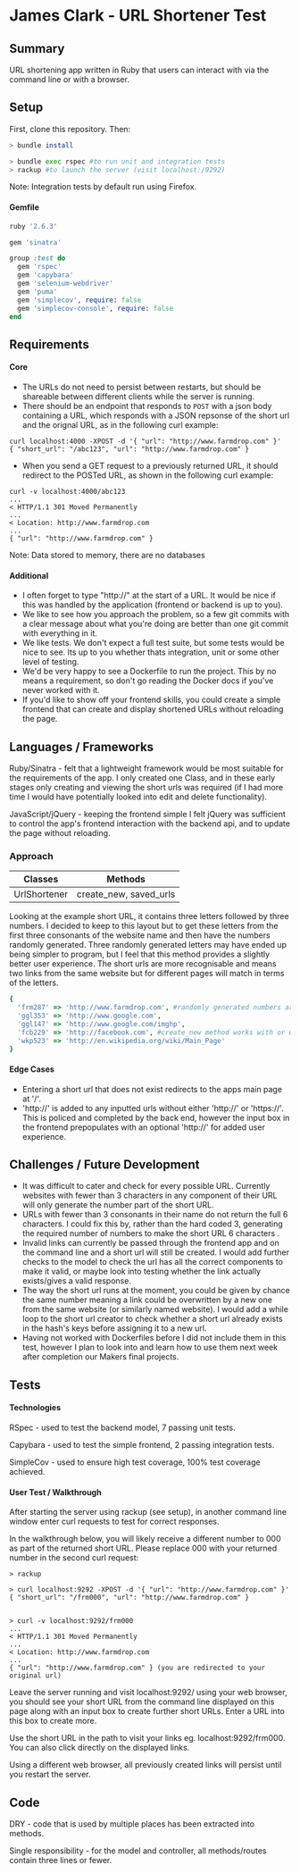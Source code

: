 
# James Clark - URL Shortener Test #
## Summary ##

URL shortening app written in Ruby that users can interact with via the command line or with a browser.

## Setup ##

First, clone this repository. Then:

```bash
> bundle install

> bundle exec rspec #to run unit and integration tests
> rackup #to launch the server (visit localhost:/9292)
```
Note: Integration tests by default run using Firefox.

#### Gemfile ####
```ruby
ruby '2.6.3'

gem 'sinatra'

group :test do
  gem 'rspec'
  gem 'capybara'
  gem 'selenium-webdriver'
  gem 'puma'
  gem 'simplecov', require: false
  gem 'simplecov-console', require: false
end
```

## Requirements ##
#### Core ####
* The URLs do not need to persist between restarts, but should be shareable between different clients while the server is running.
* There should be an endpoint that responds to `POST` with a json body containing a URL, which responds with a JSON repsonse of the short url and the orignal URL, as in the following curl example:
```
curl localhost:4000 -XPOST -d '{ "url": "http://www.farmdrop.com" }'
{ "short_url": "/abc123", "url": "http://www.farmdrop.com" }
```
* When you send a GET request to a previously returned URL, it should redirect to the POSTed URL, as shown in the following curl example:
```
curl -v localhost:4000/abc123
...
< HTTP/1.1 301 Moved Permanently
...
< Location: http://www.farmdrop.com
...
{ "url": "http://www.farmdrop.com" }
```

Note: Data stored to memory, there are no databases

#### Additional ####
* I often forget to type "http://" at the start of a URL. It would be nice if this was handled by the application (frontend or backend is up to you).
* We like to see how you approach the problem, so a few git commits with a clear message about what you're doing are better than one git commit with everything in it.
* We like tests. We don't expect a full test suite, but some tests would be nice to see. Its up to you whether thats integration, unit or some other level of testing.
* We'd be very happy to see a Dockerfile to run the project. This by no means a requirement, so don't go reading the Docker docs if you've never worked with it.
* If you'd like to show off your frontend skills, you could create a simple frontend that can create and display shortened URLs without reloading the page.

## Languages / Frameworks ##

Ruby/Sinatra - felt that a lightweight framework would be most suitable for the requirements of the app. I only created one Class, and in these early stages only creating and viewing the short urls was required (if I had more time I would have potentially looked into edit and delete functionality).

JavaScript/jQuery - keeping the frontend simple I felt jQuery was sufficient to control the app's frontend interaction with the backend api, and to update the page without reloading.

### Approach ###

| Classes    | Methods |
| -------- | ------- |
| UrlShortener  | create_new, saved_urls |

Looking at the example short URL, it contains three letters followed by three numbers. I decided to keep to this layout but to get these letters from the first three consonants of the website name and then have the numbers randomly generated. Three randomly generated letters may have ended up being simpler to program, but I feel that this method provides a slightly better user experience. The short urls are more recognisable and means two links from the same website but for different pages will match in terms of the letters.

```ruby
{
  'frm287' => 'http://www.farmdrop.com', #randomly generated numbers are stubbed in tests
  'ggl353' => 'http://www.google.com',
  'ggl147' => 'http://www.google.com/imghp',
  'fcb229' => 'http://facebook.com', #create_new method works with or without the 'www.'
  'wkp523' => 'http://en.wikipedia.org/wiki/Main_Page'
}
```

#### Edge Cases ####

* Entering a short url that does not exist redirects to the apps main page at '/'.
* 'http://' is added to any inputted urls without either 'http://' or 'https://'. This is policed and completed by the back end, however the input box in the frontend prepopulates with an optional 'http://' for added user experience.  


## Challenges / Future Development ##

* It was difficult to cater and check for every possible URL. Currently websites with fewer than 3 characters in any component of their URL will only generate the number part of the short URL.
* URLs with fewer than 3 consonants in their name do not return the full 6 characters. I could fix this by, rather than the hard coded 3, generating the required number of numbers to make the short URL 6 characters .
* Invalid links can currently be passed through the frontend app and on the command line and a short url will still be created. I would add further checks to the model to check the url has all the correct components to make it valid, or maybe look into testing whether the link actually exists/gives a valid response.
* The way the short url runs at the moment, you could be given by chance the same number meaning a link could be overwritten by a new one from the same website (or similarly named website). I would add a while loop to the short url creator to check whether a short url already exists in the hash's keys before assigning it to a new url.
* Having not worked with Dockerfiles before I did not include them in this test, however I plan to look into and learn how to use them next week after completion our Makers final projects.

## Tests ##

#### Technologies ####
RSpec - used to test the backend model, 7 passing unit tests.

Capybara - used to test the simple frontend, 2 passing integration tests.

SimpleCov - used to ensure high test coverage, 100% test coverage achieved.


#### User Test / Walkthrough ####

After starting the server using rackup (see setup), in another command line window enter curl requests to test for correct responses.

In the walkthrough below, you will likely receive a different number to 000 as part of the returned short URL. Please replace 000 with your returned number in the second curl request:

```
> rackup

> curl localhost:9292 -XPOST -d '{ "url": "http://www.farmdrop.com" }'
{ "short_url": "/frm000", "url": "http://www.farmdrop.com" }


> curl -v localhost:9292/frm000
...
< HTTP/1.1 301 Moved Permanently
...
< Location: http://www.farmdrop.com
...
{ "url": "http://www.farmdrop.com" } (you are redirected to your original url)
```

Leave the server running and visit localhost:9292/ using your web browser, you should see your short URL from the command line displayed on this page along with an input box to create further short URLs. Enter a URL into this box to create more.

Use the short URL in the path to visit your links eg. localhost:9292/frm000. You can also click directly on the displayed links.

Using a different web browser, all previously created links will persist until you restart the server.

## Code ##

DRY - code that is used by multiple places has been extracted into methods.

Single responsibility - for the model and controller, all methods/routes contain three lines or fewer.
